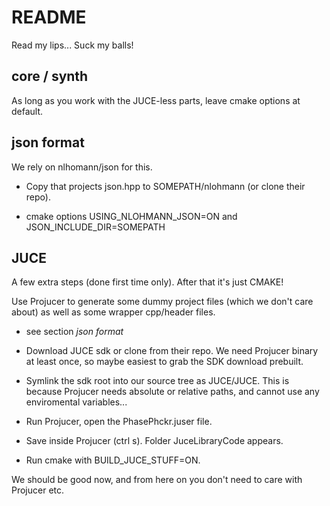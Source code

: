 # README #

Read my lips...
Suck my balls!

## core / synth ##

As long as you work with the JUCE-less parts, leave cmake options at default.

## json format ##

We rely on nlhomann/json for this. 

* Copy that projects json.hpp to SOMEPATH/nlohmann (or clone their repo). 

* cmake options USING_NLOHMANN_JSON=ON and JSON_INCLUDE_DIR=SOMEPATH

## JUCE ##

A few extra steps (done first time only). After that it's just CMAKE!

Use Projucer to generate some dummy project files (which we don't care about) as well as some wrapper cpp/header files.

* see section *json format*

* Download JUCE sdk or clone from their repo. We need Projucer binary at least once, so maybe easiest to grab the SDK download prebuilt.

* Symlink the sdk root into our source tree as JUCE/JUCE. This is because Projucer needs absolute or relative paths, and cannot use any enviromental variables...

* Run Projucer, open the PhasePhckr.juser file. 

* Save inside Projucer (ctrl s). Folder JuceLibraryCode appears.

* Run cmake with BUILD_JUCE_STUFF=ON.

We should be good now, and from here on you don't need to care with Projucer etc.